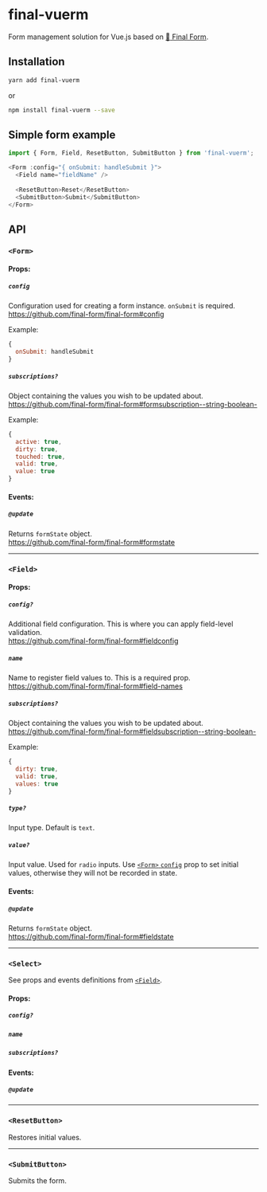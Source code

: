 # final-vuerm

Form management solution for Vue.js based on [:checkered_flag: Final Form](https://www.npmjs.com/package/final-form).




## Installation

```bash
yarn add final-vuerm
```

or

```bash
npm install final-vuerm --save
```




## Simple form example

```js
import { Form, Field, ResetButton, SubmitButton } from 'final-vuerm';

<Form :config="{ onSubmit: handleSubmit }">
  <Field name="fieldName" />
  
  <ResetButton>Reset</ResetButton>
  <SubmitButton>Submit</SubmitButton>
</Form>

```




## API




### `<Form>`

#### Props:

##### <a name="form-config"></a>`config`

Configuration used for creating a form instance. `onSubmit` is required.  
https://github.com/final-form/final-form#config

Example:
```js
{
  onSubmit: handleSubmit
}
```

##### `subscriptions?`

Object containing the values you wish to be updated about.  
https://github.com/final-form/final-form#formsubscription--string-boolean-

Example:
```js
{
  active: true,
  dirty: true,
  touched: true,
  valid: true,
  value: true
}
```

#### Events:

##### `@update`

Returns `formState` object.  
https://github.com/final-form/final-form#formstate


---


### `<Field>`

#### Props:

##### `config?`

Additional field configuration. This is where you can apply field-level validation.  
https://github.com/final-form/final-form#fieldconfig

##### `name`

Name to register field values to. This is a required prop.  
https://github.com/final-form/final-form#field-names

##### `subscriptions?`

Object containing the values you wish to be updated about.  
https://github.com/final-form/final-form#fieldsubscription--string-boolean-

Example:
```js
{
  dirty: true,
  valid: true,
  values: true
}
```

##### `type?`

Input type. Default is `text`.

##### `value?`

Input value. Used for `radio` inputs.
Use [`<Form>` `config`](#form-config) prop to set initial values, otherwise they will not be recorded in state.

#### Events:

##### `@update`

Returns `formState` object.  
https://github.com/final-form/final-form#fieldstate


---


### `<Select>`

See props and events definitions from [`<Field>`](#field).

#### Props:

##### `config?`

##### `name`

##### `subscriptions?`

#### Events:

##### `@update`


---


### `<ResetButton>`
Restores initial values.


---


### `<SubmitButton>`
Submits the form.